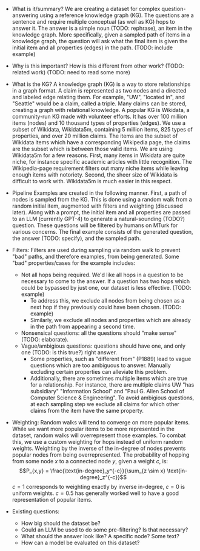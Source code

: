 - What is it/summary?
We are creating a dataset for complex question-answering using a reference knowledge graph (KG). The questions are a sentence and require multiple conceptual (as well as KG) hops to answer it. The answer is a simple noun (TODO: rephrase), an item in the knowledge graph. More specifically, given a sampled path of items in a knowledge graph, the question will ask what the final item is given the initial item and all properties (edges) in the path. (TODO: include example)

- Why is this important? How is this different from other work? (TODO: related work)
(TODO: need to read some more)

- What is the KG?
A knowledge graph (KG) is a way to store relationships in a graph format. A claim is represented as two nodes and a directed and labeled edge relating them. For example, "UW", "located in", and "Seattle" would be a claim, called a triple. Many claims can be stored, creating a graph with relational knowledge. A popular KG is Wikidata, a community-run KG made with volunteer efforts. It has over 100 million items (nodes) and 10 thousand types of properties (edges). We use a subset of Wikidata, Wikidata5m, containing 5 million items, 825 types of properties, and over 20 million claims. The items are the subset of Wikidata items which have a corresponding Wikipedia page, the claims are the subset which is between those valid items. We are using Wikidata5m for a few reasons. First, many items in Wikidata are quite niche, for instance specific academic articles with little recognition. The Wikipedia-page requirement filters out many niche items while leaving enough items with notoriety. Second, the sheer size of Wikidata is difficult to work with. Wikidata5m is much easier in this respect.

- Pipeline
Examples are created in the following manner. First, a path of nodes is sampled from the KG. This is done using a random walk from a random initial item, augmented with filters and weighting (discussed later). Along with a prompt, the initial item and all properties are passed to an LLM (currently GPT-4) to generate a natural-sounding (TODO?) question. These questions will be filtered by humans on MTurk for various concerns. The final example consists of the generated question, the answer (TODO: specify), and the sampled path.

- Filters:
Filters are used during sampling via random walk to prevent "bad" paths, and therefore examples, from being generated. Some "bad" properties/cases for the example includes:
  - Not all hops being required. We'd like all hops in a question to be necessary to come to the answer. If a question has two hops which could be bypassed by just one, our dataset is less effective. (TODO: example)
    - To address this, we exclude all nodes from being chosen as a next hop if they previously could have been chosen. (TODO: example)
    - Similarly, we exclude all nodes and properties which are already in the path from appearing a second time.
  - Nonsensical questions: all the questions should "make sense" (TODO: elaborate).
  - Vague/ambigious questions: questions should have one, and only one (TODO: is this true?) right answer.
    - Some properties, such as "different from" (P1889) lead to vague questions which are too ambiguous to answer. Manually excluding certain properties can alleviate this problem.
    - Additionally, there are sometimes multiple items which are true for a relationship. For instance, there are multiple claims UW "has subsidiary" "Information School" and "Paul G. Allen School of Computer Science & Engineering". To avoid ambigious questions, at each sampling step we exclude all claims for which other claims from the item have the same property.

- Weighting:
Random walks will tend to converge on more popular items. While we want more popular items to be more represented in the dataset, random walks will overrepresent those examples. To combat this, we use a custom weighting for hops instead of uniform random weights. Weighting by the inverse of the in-degree of nodes prevents popular nodes from being overrepresented. The probability of hopping from some node $x$ to a connected node $y$, given a weight $c$, is: $$P_{x,y} = \frac{\text{in-degree}_y^{-c}}{\sum_{z \sim x} \text{in-degree}_z^{-c}}$$
$c=1$ corresponds to weighting exactly by inverse in-degree, $c=0$ is uniform weights. $c=0.5$ has generally worked well to have a good representation of popular items.

- Existing questions:
  - How big should the dataset be?
  - Could an LLM be used to do some pre-filtering? Is that necessary?
  - What should the answer look like? A specific node? Some text?
  - How can a model be evaluated on this dataset?

